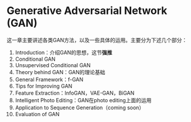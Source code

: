 # Generative Adversarial Network (GAN)

这一章主要讲述各类GAN方法，以及一些具体的运用。主要分为下述几个部分：

1. Introduction：介绍GAN的思想，这节**强推**
2. Conditional GAN
3. Unsupervised Conditional GAN
4. Theory behind GAN：GAN的理论基础
5. General Framework：f-GAN
6. Tips for Improving GAN
7. Feature Extraction：InfoGAN，VAE-GAN，BiGAN
8. Intelligent Photo Editing：GAN在photo editing上面的运用
9. Application to Sequence Generation（coming soon）
10. Evaluation of GAN

